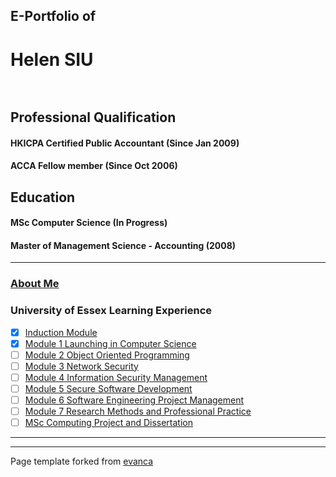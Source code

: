 ## E-Portfolio of   

# Helen SIU <br>  

## Professional Qualification  
#### HKICPA Certified Public Accountant (Since Jan 2009)
#### ACCA Fellow member (Since Oct 2006)

## Education
#### MSc Computer Science (In Progress)
#### Master of Management Science - Accounting (2008)


---

### [About Me](http://example.com/)


### University of Essex Learning Experience

- [x]   [Induction Module](/module/induction.md)
- [x]   [Module 1 Launching in Computer Science](/module/LCS.md)
- [ ]   [Module 2 Object Oriented Programming](/sample_page.md)
- [ ]   [Module 3 Network Security](http://example.com/)
- [ ]   [Module 4 Information Security Management](http://example.com/)
- [ ]   [Module 5 Secure Software Development](http://example.com/)
- [ ]   [Module 6 Software Engineering Project Management](http://example.com/)
- [ ]   [Module 7 Research Methods and Professional Practice](http://example.com/)
- [ ]   [MSc Computing Project and Dissertation](http://example.com/)

---

---

Page template forked from [evanca](https://github.com/evanca/quick-portfolio)
